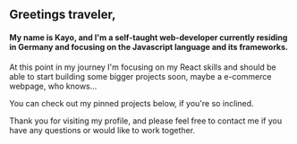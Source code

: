Greetings traveler,
-------

#### My name is Kayo, and I'm a self-taught web-developer currently residing in Germany and focusing on the Javascript language and its frameworks. 

At this point in my journey I'm focusing on my React skills and should be able to start building some bigger projects soon, maybe a e-commerce webpage, who knows...

You can check out my pinned projects below, if you're so inclined.

Thank you for visiting my profile, and please feel free to contact me if you have any questions or would like to work together.

